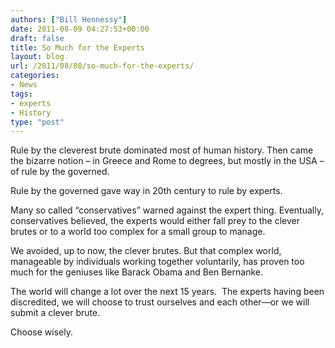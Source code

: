 ```yaml
---
authors: ["Bill Hennessy"]
date: 2011-08-09 04:27:53+00:00
draft: false
title: So Much for the Experts
layout: blog
url: /2011/08/08/so-much-for-the-experts/
categories:
- News
tags:
- experts
- History
type: "post"
---
```


Rule by the cleverest brute dominated most of human history. Then came the bizarre notion – in Greece and Rome to degrees, but mostly in the USA – of rule by the governed.

Rule by the governed gave way in 20th century to rule by experts.

Many so called “conservatives” warned against the expert thing. Eventually, conservatives believed, the experts would either fall prey to the clever brutes or to a world too complex for a small group to manage.

We avoided, up to now, the clever brutes. But that complex world, manageable by individuals working together voluntarily, has proven too much for the geniuses like Barack Obama and Ben Bernanke.

The world will change a lot over the next 15 years.  The experts having been discredited, we will choose to trust ourselves and each other—or we will submit a clever brute.

Choose wisely.
